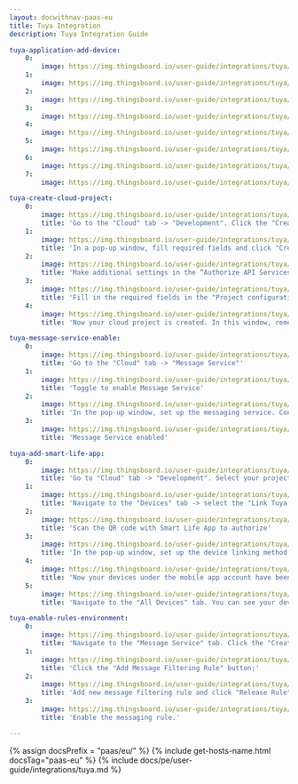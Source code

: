 ```yaml
---
layout: docwithnav-paas-eu
title: Tuya Integration
description: Tuya Integration Guide

tuya-application-add-device:
    0:
        image: https://img.thingsboard.io/user-guide/integrations/tuya/tuya-add-device-1.png
    1:
        image: https://img.thingsboard.io/user-guide/integrations/tuya/tuya-add-device-2.png
    2:
        image: https://img.thingsboard.io/user-guide/integrations/tuya/tuya-add-device-3.png
    3:
        image: https://img.thingsboard.io/user-guide/integrations/tuya/tuya-add-device-4.png
    4:
        image: https://img.thingsboard.io/user-guide/integrations/tuya/tuya-add-device-5.png
    5:
        image: https://img.thingsboard.io/user-guide/integrations/tuya/tuya-add-device-6.png
    6:
        image: https://img.thingsboard.io/user-guide/integrations/tuya/tuya-add-device-7.png
    7:
        image: https://img.thingsboard.io/user-guide/integrations/tuya/tuya-add-device-8.png

tuya-create-cloud-project:
    0:
        image: https://img.thingsboard.io/user-guide/integrations/tuya/tuya-create-cloud-project-1.png
        title: 'Go to the "Cloud" tab -> "Development". Click the "Create Cloud Project" button'
    1:
        image: https://img.thingsboard.io/user-guide/integrations/tuya/tuya-create-cloud-project-2.png
        title: 'In a pop-up window, fill required fields and click "Create"'
    2:
        image: https://img.thingsboard.io/user-guide/integrations/tuya/tuya-create-cloud-project-3.png
        title: 'Make additional settings in the “Authorize API Services” window and click "Authorize"'
    3:
        image: https://img.thingsboard.io/user-guide/integrations/tuya/tuya-create-cloud-project-4.png
        title: 'Fill in the required fields in the "Project configuration" window, then click "Create"'
    4:
        image: https://img.thingsboard.io/user-guide/integrations/tuya/tuya-create-cloud-project-5.png
        title: 'Now your cloud project is created. In this window, remember the Access ID and Access Secret values. These values will be needed during the Tuya Integration setup.'

tuya-message-service-enable:
    0:
        image: https://img.thingsboard.io/user-guide/integrations/tuya/tuya-message-service-enable-1.png
        title: 'Go to the "Cloud" tab -> "Message Service"'
    1:
        image: https://img.thingsboard.io/user-guide/integrations/tuya/tuya-message-service-enable-2.png
        title: 'Toggle to enable Message Service'
    2:
        image: https://img.thingsboard.io/user-guide/integrations/tuya/tuya-message-service-enable-3.png
        title: 'In the pop-up window, set up the messaging service. Configure the settings for "Message Service Type" and "Alert Contact". Click "Ok"'
    3:
        image: https://img.thingsboard.io/user-guide/integrations/tuya/tuya-message-service-enable-4.png
        title: 'Message Service enabled'

tuya-add-smart-life-app:
    0:
        image: https://img.thingsboard.io/user-guide/integrations/tuya/tuya-add-smart-life-app-1.png
        title: 'Go to "Cloud" tab -> "Development". Select your project'
    1:
        image: https://img.thingsboard.io/user-guide/integrations/tuya/tuya-add-smart-life-app-2.png
        title: 'Navigate to the "Devices" tab -> select the "Link Tuya App Account" tab. Click "Add App Account"'
    2:
        image: https://img.thingsboard.io/user-guide/integrations/tuya/tuya-add-smart-life-app-3.png
        title: 'Scan the QR code with Smart Life App to authorize'
    3:
        image: https://img.thingsboard.io/user-guide/integrations/tuya/tuya-add-smart-life-app-4.png
        title: 'In the pop-up window, set up the device linking method and select device permission: read, read/write or read/write/manage". Click "Ok"'
    4:
        image: https://img.thingsboard.io/user-guide/integrations/tuya/tuya-add-smart-life-app-5.png
        title: 'Now your devices under the mobile app account have been added to the project'
    5:
        image: https://img.thingsboard.io/user-guide/integrations/tuya/tuya-add-smart-life-app-6.png
        title: 'Navigate to the "All Devices" tab. You can see your device added to the project'

tuya-enable-rules-environment:
    0:
        image: https://img.thingsboard.io/user-guide/integrations/tuya/tuya-enable-rules-environment-1-pe.png
        title: 'Navigate to the "Message Service" tab. Click the "Create Messaging Rules" button;'
    1:
        image: https://img.thingsboard.io/user-guide/integrations/tuya/tuya-enable-rules-environment-2-pe.png
        title: 'Click the "Add Message Filtering Rule" button;'
    2:
        image: https://img.thingsboard.io/user-guide/integrations/tuya/tuya-enable-rules-environment-3-pe.png
        title: 'Add new message filtering rule and click "Release Rule" button;'
    3:
        image: https://img.thingsboard.io/user-guide/integrations/tuya/tuya-enable-rules-environment-5-pe.png
        title: 'Enable the messaging rule.'

---
```

{% assign docsPrefix = "paas/eu/" %}
{% include get-hosts-name.html docsTag="paas-eu" %}
{% include docs/pe/user-guide/integrations/tuya.md %}